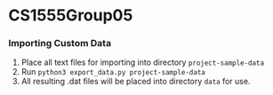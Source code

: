 # CS1555Group05

### Importing Custom Data

1) Place all text files for importing into directory ` project-sample-data `
2)  Run ` python3 export_data.py project-sample-data `
3) All resulting .dat files will be placed into directory ` data ` for use.